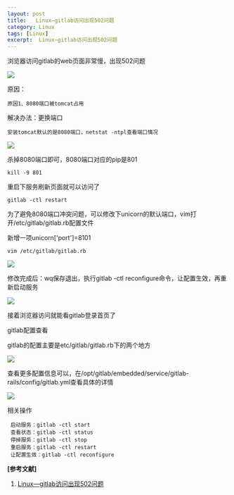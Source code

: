 ```yaml
---
layout: post
title:   Linux—gitlab访问出现502问题
category: Linux
tags: [Linux]
excerpt:  Linux—gitlab访问出现502问题
---
```

	
浏览器访问gitlab的web页面非常慢，出现502问题

![](http://www.nangongyibin.com/assets/images/Linux/225.png)


原因：

	原因1、8080端口被tomcat占用

解决办法：更换端口

	安装tomcat默认的是8080端口，netstat -ntpl查看端口情况

![](http://www.nangongyibin.com/assets/images/Linux/226.png)

杀掉8080端口即可，8080端口对应的pip是801

	kill -9 801

重启下服务刷新页面就可以访问了

	gitlab -ctl restart

为了避免8080端口冲突问题，可以修改下unicorn的默认端口，vim打开/etc/gitlab/gitlab.rb配置文件

新增一项unicorn['port']=8101

	vim /etc/gitlab/gitlab.rb

![](http://www.nangongyibin.com/assets/images/Linux/227.png)

修改完成后：wq保存退出，执行gitlab -ctl reconfigure命令，让配置生效，再重新启动服务

![](http://www.nangongyibin.com/assets/images/Linux/228.png)

接着浏览器访问就能看gitlab登录首页了

gitlab配置查看

 gitlab的配置主要是etc/gitlab/gitlab.rb下的两个地方

![](http://www.nangongyibin.com/assets/images/Linux/229.png)

 查看更多配置信息可以，在/opt/gitlab/embedded/service/gitlab-rails/config/gitlab.yml查看具体的详情

![](http://www.nangongyibin.com/assets/images/Linux/230.png)

相关操作

	 启动服务：gitlab -ctl start
	 查看状态：gitlab -ctl status
	 停掉服务：gitlab -ctl stop
	 重启服务：gitlab -ctl restart
	 让配置生效：gitlab -ctl reconfigure

**[参考文献]**

1. [Linux—gitlab访问出现502问题](https://www.cnblogs.com/wjsophia/p/10875608.html "Linux—gitlab访问出现502问题")



